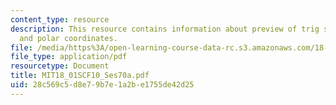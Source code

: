 ```yaml
---
content_type: resource
description: This resource contains information about preview of trig substitution
  and polar coordinates.
file: /media/https%3A/open-learning-course-data-rc.s3.amazonaws.com/18-01sc-single-variable-calculus-fall-2010/28c569c5d8e79b7e1a2be1755de42d25_MIT18_01SCF10_Ses70a.pdf
file_type: application/pdf
resourcetype: Document
title: MIT18_01SCF10_Ses70a.pdf
uid: 28c569c5-d8e7-9b7e-1a2b-e1755de42d25
---
```

